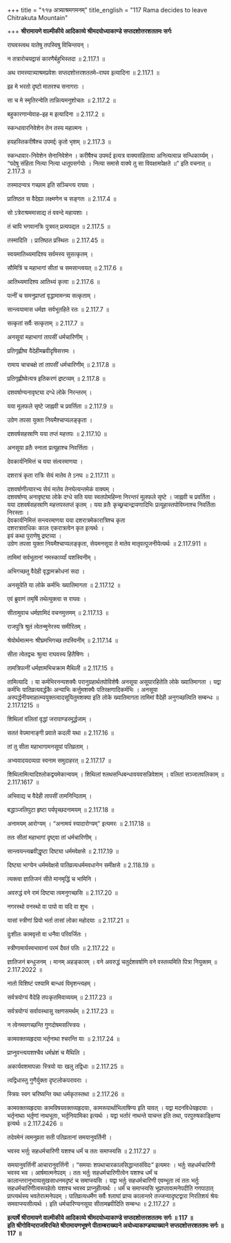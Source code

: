 +++
title = "११७ अत्र्याश्रमगमनम्"
title_english = "117 Rama decides to leave Chitrakuta Mountain"

+++
**श्रीरामायणे वाल्मीकीये आदिकाव्ये श्रीमदयोध्याकाण्डे सप्तदशोत्तरशततमः सर्गः**

राघवस्त्वथ यातेषु तपस्विषु विचिन्तयन् ।

न तत्रारोचयद्वासं कारणैर्बहुभिस्तदा ॥ 2.117.1 ॥

अथ रामस्यात्र्याश्रमप्रवेशः सप्तदशोत्तरशततमे–राघव इत्यादिना ॥ 2.117.1 ॥

इह मे भरतो दृष्टो मातरश्च सनागराः ।

सा च मे स्मृतिरन्वेति तान्नित्यमनुशोचतः ॥ 2.117.2 ॥

बहुकारणान्येवाह–इह म इत्यादिना ॥ 2.117.2 ॥

स्कन्धावारनिवेशेन तेन तस्य महात्मनः ।

हयहस्तिकरीषैश्च उपमर्द्दः कृतो भृशम् ॥ 2.117.3 ॥

स्कन्धावार-निवेशेन सेनानिवेशेन । करीषैश्च उपमर्द इत्यत्र वाक्यसंहिताया अनित्यत्वान्न सन्धिकार्य्यम् । “पदेषु संहिता नित्या नित्या धातूपसर्गयोः । नित्या समासे वाक्ये तु सा विवक्षामपेक्षते ॥” इति वचनात् ॥ 2.117.3 ॥

तस्मादन्यत्र गच्छाम इति सञ्चिन्त्य राघवः ।

प्रातिष्ठत स वैदेह्या लक्ष्मणेन च सङ्गतः ॥ 2.117.4 ॥

सो ऽत्रेराश्रममासाद्य तं ववन्दे महायशाः ।

तं चापि भगवानत्रिः पुत्रवत् प्रत्यपद्यत ॥ 2.117.5 ॥

तस्मादिति । प्रातिष्ठत प्रस्थितः ॥ 2.117.45 ॥

स्वयमातिथ्यमादिश्य सर्वमस्य सुसत्कृतम् ।

सौमित्रिं च महाभागां सीतां च समसान्त्वयत् ॥ 2.117.6 ॥

आतिथ्यमादिश्य आतिथ्यं कृत्वा ॥ 2.117.6 ॥

पत्नीं च समनुप्राप्तां वृद्धामामन्त्र्य सत्कृताम् ।

सान्त्वयामास धर्मज्ञः सर्वभूतहिते रतः ॥ 2.117.7 ॥

सत्कृतां सर्वैः सत्कृताम् ॥ 2.117.7 ॥

अनसूयां महाभागां तापसीं धर्मचारिणीम् ।

प्रतिगृह्णीष्व वैदेहीमब्रवीदृषिसत्तमः ।

रामाय चाचचक्षे तां तापसीं धर्मचारिणीम् ॥ 2.117.8 ॥

प्रतिगृह्णीष्वेत्यत्र इतिकरणं द्रष्टव्यम् ॥ 2.117.8 ॥

दशवर्षाण्यनावृष्ट्या दग्धे लोके निरन्तरम् ।

यया मूलफले सृष्टे जाह्नवी च प्रवर्त्तिता ॥ 2.117.9 ॥

उग्रेण तपसा युक्ता नियमैश्चाप्यलङ्कृता ।

दशवर्षसहस्राणि यया तप्तं महत्तपः ॥ 2.117.10 ॥

अनसूया व्रतैः स्नाता प्रत्यूहाश्च निवर्त्तिताः ।

देवकार्यनिमित्तं च यया संत्वरमाणया ।

दशरात्रं कृता रात्रिः सेयं मातेव ते ऽनघ ॥ 2.117.11 ॥

दशवर्षाणीत्यारभ्य सेयं मातेव तेनघेत्यन्तमेकं वाक्यम् ।  
दशवर्षाण्य् अनावृष्ट्या लोके दग्धे सति यया स्वतपोमहिम्ना निरन्तरं मूलफले सृष्टे । जाह्नवी च प्रवर्तिता । यया दशवर्षसहस्राणि महत्तपस्तप्तं कृतम् । यया व्रतैः कृच्छ्रचान्द्रायणादिभिः प्रत्यूहास्तपोविघ्नाश्च निवर्तिताः निरस्ताः ।  
देवकार्यनिमित्तं सन्त्वरमाणया यया दशरात्रमेकारात्रिश्च कृता  
दशरात्रावधिकः कालः एकरात्रत्वेन कृत इत्यर्थः ।  
इयं कथा पुराणेषु द्रष्टव्या ।  
उग्रेण तपसा युक्ता नियमैश्चाप्यलङ्कृता, सेयमनसूया ते मातेव मातृवत्पूजनीयेत्यर्थः ॥ 2.117.911 ॥

तामिमां सर्वभूतानां नमस्कार्य्यां यशस्विनीम् ।

अभिगच्छतु वैदेही वृद्धामक्रोधनां सदा ।

अनसूयेति या लोके कर्मभिः ख्यातिमागता ॥ 2.117.12 ॥

एवं ब्रुवाणं तमृषिं तथेत्युक्त्वा स राघवः ।

सीतामुवाच धर्मज्ञामिदं वचनमुत्तमम् ॥ 2.117.13 ॥

राजपुत्रि श्रुतं त्वेतन्मुनेरस्य समीरितम् ।

श्रेयोर्थमात्मनः श्रीघ्रमभिगच्छ तपस्विनीम् ॥ 2.117.14 ॥

सीता त्वेतद्वचः श्रुत्वा राघवस्य हितैषिणः ।

तामत्रिपत्नीं धर्मज्ञामभिचक्राम मैथिली ॥ 2.117.15 ॥

तामित्यादि । या कर्मभिरनन्यशक्यैः परानुग्रहार्थतपोविशेषैः अनसूया असूयारहितेति लोके ख्यातिमागता । यद्वा कर्मभिः पातिव्रत्यवर्द्धकैः अन्याभिः कर्त्तुमशक्यैः पतिरक्षणादिकर्मभिः । अनसूया अस्पर्द्धनीयमाहात्म्ययुक्तत्वादसूयितुमशक्या इति लोके ख्यातिमागता तामिमां वैदेही अनुगच्छत्विति सम्बन्धः ॥ 2.117.1215 ॥

शिथिलां वलितां वृद्धां जरापाण्डरमूर्द्धजाम् ।

सततं वेपमानाङ्गी प्रवाते कदली यथा ॥ 2.117.16 ॥

तां तु सीता महाभागामनसूयां पतिव्रताम् ।

अभ्यवादयदव्यग्रा स्वनाम समुदाहरत् ॥ 2.117.17 ॥

शिथिलामित्यादिश्लोकद्वयमेकान्वयम् । शिथिलां श्लथसन्धिबन्धावयवसन्निवेशाम् । वलितां सञ्जातवलिकाम् ॥ 2.117.1617 ॥

अभिवाद्य च वैदेही तापसीं तामनिन्दिताम् ।

बद्धाञ्जलिपुटा हृष्टा पर्यपृच्छदनामयम् ॥ 2.117.18 ॥

अनामयम् आरोग्यम् । “अनामयं स्यादारोग्यम्” इत्यमरः ॥ 2.117.18 ॥

ततः सीतां महाभागां दृष्ट्वा तां धर्मचारिणीम् ।

सान्त्वयन्त्यब्रवीद्धृष्टा दिष्ट्या धर्ममवेक्षसे ॥ 2.117.19 ॥

दिष्ट्या भाग्येन धर्ममवेक्षसे पातिव्रत्यधर्ममवधानेन समीक्षसे ॥ 2.118.19 ॥

त्यक्त्वा ज्ञातिजनं सीते मानमृद्धिं च भामिनि ।

अवरुद्धं वने रामं दिष्ट्या त्वमनुगच्छसि ॥ 2.117.20 ॥

नगरस्थो वनस्थो वा पापो वा यदि वा शुभः ।

यासां स्त्रीणां प्रियो भर्ता तासां लोका महोदयाः ॥ 2.117.21 ॥

दुःशीलः कामवृत्तो वा धनैवा परिवर्जितः ।

स्त्रीणामार्यस्वभावानां परमं दैवतं पतिः ॥ 2.117.22 ॥

ज्ञातिजनं बन्धुजनम् । मानम् अहङ्कारम् । वने अवरुद्धं चतुर्दशवर्षाणि वने वस्तव्यमिति पित्रा नियुक्तम् ॥ 2.117.2022 ॥

नातो विशिष्टं पश्यामि बान्धवं विमृशन्त्यहम् ।

सर्वत्रयोग्यं वैदेहि तपःकृतमिवाव्ययम् ॥ 2.117.23 ॥

सर्वत्रयोग्यं सर्वावस्थासु रक्षणसमर्थम् ॥ 2.117.23 ॥

न त्वेनमवगच्छन्ति गुणदोषमसत्स्त्रियः ।

कामवक्तव्यहृदया भर्तृनाथा श्चरन्ति याः ॥ 2.117.24 ॥

प्राप्नुवन्त्ययशश्चैव धर्मभ्रंशं च मैथिलि ।

अकार्यवशमापन्नाः स्त्रियो याः खलु तद्विधाः ॥ 2.117.25 ॥

त्वद्विधास्तु गुणैर्युक्ता दृष्टलोकपरावराः ।

स्त्रियः स्वग चरिष्यन्ति यथा धर्मकृतस्तथा ॥ 2.117.26 ॥

कामवक्तव्यहृदयाः कामविषयवक्तव्यहृदयाः, कामरूपार्थाभिलाषिण्य इति यावत् । यद्वा मदनविधेयहृदयाः ।  
भर्तृनाथाः भर्तृ़णां नाथभूताः, भर्तृनियामिका इत्यर्थः । यद्वा भर्तारं नाथन्ते याचन्त इति तथा, परपुरुषकाङ्क्षिण्य इत्यर्थः ॥ 2.117.2426 ॥

तदेवमेनं त्वमनुव्रता सती पतिव्रतानां समयानुवर्तिनी ।

भवस्व भर्त्तुः सहधर्मचारिणी यशश्च धर्मं च ततः समाप्स्यसि ॥ 2.117.27 ॥

समयानुवर्त्तिनीं आचारानुवर्त्तिनी । “समयाः शपथाचारकालसिद्धान्तसंविदः” इत्यमरः । भर्तुः सहधर्मचारिणी भवस्व भव । आर्षमात्मनेपदम् । ततः भर्तुः सहधर्मचारिणीत्वेन यशश्च धर्मं च कालान्तरानुभाव्यसुखसाधनमदृष्टं च समाप्स्यसि । यद्वा भर्तुः सहधर्मचारिणी एवम्भूता त्वं ततः भर्तुः सहधर्मचारिणीत्वरूपहेतोः यशश्च भवस्व प्राप्नुहीत्यर्थः । धर्मं च समाप्स्यसि भूप्राप्तावत्मनेपदीति गणपाठात् प्राप्त्यर्थस्य भवतेरात्मनेपदम् । पातिव्रत्यधर्मेण सर्वैः श्लाघां प्राप्य कालान्तरे तज्जन्यादृष्टद्वारा निरतिशयं श्रेयः समवाप्स्यसीत्यर्थः । इति धर्मचारिण्यनसूया सीतामब्रवीदिति सम्बन्धः ॥ 2.117.27 ॥

**इत्यार्षे श्रीरामायणे वाल्मीकीये आदिकाव्ये श्रीमदयोध्याकाण्डे सप्तदशोत्तरशततमः सर्गः ॥ 117 ॥  
इति श्रीगोविन्दराजविरचिते श्रीरामायणभूषणे पीताम्बराख्याने अयोध्याकाण्डव्याख्याने सप्तदशोत्तरशततमः सर्गः ॥ 117 ॥**
